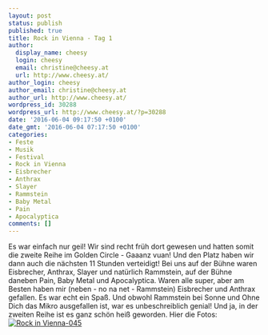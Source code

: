 ```yaml
---
layout: post
status: publish
published: true
title: Rock in Vienna - Tag 1
author:
  display_name: cheesy
  login: cheesy
  email: christine@cheesy.at
  url: http://www.cheesy.at/
author_login: cheesy
author_email: christine@cheesy.at
author_url: http://www.cheesy.at/
wordpress_id: 30288
wordpress_url: http://www.cheesy.at/?p=30288
date: '2016-06-04 09:17:50 +0100'
date_gmt: '2016-06-04 07:17:50 +0100'
categories:
- Feste
- Musik
- Festival
- Rock in Vienna
- Eisbrecher
- Anthrax
- Slayer
- Rammstein
- Baby Metal
- Pain
- Apocalyptica
comments: []
---
```

Es war einfach nur geil! Wir sind recht früh dort gewesen und hatten somit die zweite Reihe im Golden Circle - Gaaanz vuan! Und den Platz haben wir dann auch die nächsten 11 Stunden verteidigt!
Bei uns auf der Bühne waren Eisbrecher, Anthrax, Slayer und natürlich Rammstein, auf der Bühne daneben Pain, Baby Metal und Apocalyptica. Waren alle super, aber am Besten haben mir (neben - no na net - Rammstein) Eisbrecher und Anthrax gefallen. Es war echt ein Spaß. Und obwohl Rammstein bei Sonne und Ohne Dich das Mikro ausgefallen ist, war es unbeschreiblich genial! Und ja, in der zweiten Reihe ist es ganz schön heiß geworden.
Hier die Fotos:
[![Rock in Vienna-045](http://www.cheesy.at/wp-content/uploads/Rock-in-Vienna-045.jpg)](http://www.cheesy.at/fotos/events/rock-in-vienna/tag-1-eisbrecher-anthrax-slayer-rammstein/)
